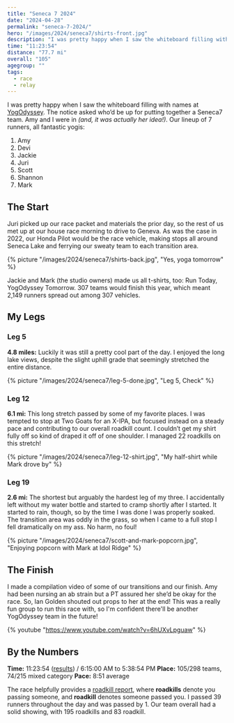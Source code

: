 ```yaml
---
title: "Seneca 7 2024"
date: "2024-04-28"
permalink: "seneca-7-2024/"
hero: "/images/2024/seneca7/shirts-front.jpg"
description: "I was pretty happy when I saw the whiteboard filling with names at YogOdyssey. The notice asked who’d be up for putting together a Seneca7 team. Amy and I were in!"
time: "11:23:54"
distance: "77.7 mi"
overall: "105"
agegroup: ""
tags:
  - race
  - relay
---
```


I was pretty happy when I saw the whiteboard filling with names at [YogOdyssey](https://www.yogodyssey.com/). The notice asked who’d be up for putting together a Seneca7 team. Amy and I were in _(and, it was actually her idea!)_. Our lineup of 7 runners, all fantastic yogis:

1. Amy
1. Devi
1. Jackie
1. Juri
1. Scott
1. Shannon
1. Mark

## The Start

Juri picked up our race packet and materials the prior day, so the rest of us met up at our house race morning to drive to Geneva. As was the case in 2022, our Honda Pilot would be the race vehicle, making stops all around Seneca Lake and ferrying our sweaty team to each transition area.

{% picture "/images/2024/seneca7/shirts-back.jpg", "Yes, yoga tomorrow" %}

Jackie and Mark (the studio owners) made us all t-shirts, too: Run Today, YogOdyssey Tomorrow. 307 teams would finish this year, which meant 2,149 runners spread out among 307 vehicles.

## My Legs

### Leg 5

**4.8 miles:** Luckily it was still a pretty cool part of the day. I enjoyed the long lake views, despite the slight uphill grade that seemingly stretched the entire distance.

{% picture "/images/2024/seneca7/leg-5-done.jpg", "Leg 5, Check" %}

<div class="strava-embed-placeholder" data-embed-type="activity" data-embed-id="11286409328" data-style="standard"></div><script src="https://strava-embeds.com/embed.js"></script>

### Leg 12

**6.1 mi:** This long stretch passed by some of my favorite places. I was tempted to stop at Two Goats for an X-IPA, but focused instead on a steady pace and contributing to our overall roadkill count. I couldn’t get my shirt fully off so kind of draped it off of one shoulder. I managed 22 roadkills on this stretch!

{% picture "/images/2024/seneca7/leg-12-shirt.jpg", "My half-shirt while Mark drove by" %}

<div class="strava-embed-placeholder" data-embed-type="activity" data-embed-id="11286409612" data-style="standard"></div><script src="https://strava-embeds.com/embed.js"></script>

### Leg 19

**2.6 mi:** The shortest but arguably the hardest leg of my three. I accidentally left without my water bottle and started to cramp shortly after I started. It started to rain, though, so by the time I was done I was properly soaked. The transition area was oddly in the grass, so when I came to a full stop I fell dramatically on my ass. No harm, no foul!

{% picture "/images/2024/seneca7/scott-and-mark-popcorn.jpg", "Enjoying popcorn with Mark at Idol Ridge" %}

<div class="strava-embed-placeholder" data-embed-type="activity" data-embed-id="11286880439" data-style="standard"></div><script src="https://strava-embeds.com/embed.js"></script>

## The Finish

I made a compilation video of some of our transitions and our finish. Amy had been nursing an ab strain but a PT assured her she’d be okay for the race. So, Ian Golden shouted out props to her at the end! This was a really fun group to run this race with, so I'm confident there'll be another YogOdyssey team in the future!

{% youtube "https://www.youtube.com/watch?v=6hUXvLpguaw" %}

## By the Numbers

**Time:** 11:23:54 ([results](http://www.seneca7.com/results.html)) / 6:15:00 AM to 5:38:54 PM
**Place:** 105/298 teams, 74/215 mixed category
**Pace:** 8:51 average

The race helpfully provides a [roadkill report](https://live.resport.io/roadkill.jsp?r=6276314914881536), where **roadkills** denote you passing someone, and **roadkill** denotes someone passed you. I passed 39 runners throughout the day and was passed by 1. Our team overall had a solid showing, with 195 roadkills and 83 roadkill.

